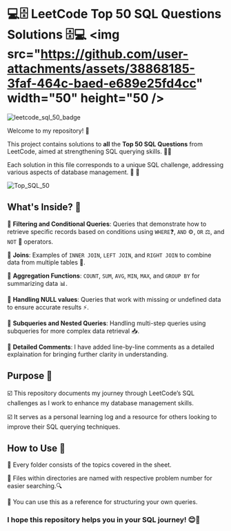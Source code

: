 # 💻🗄️ LeetCode Top 50 SQL Questions Solutions 🗄️💻 <img src="https://github.com/user-attachments/assets/38868185-3faf-464c-baed-e689e25fd4cc" width="50" height="50 />

![leetcode_sql_50_badge](https://github.com/user-attachments/assets/3d8997a5-247d-4648-8951-d3fe6cde0165) 

Welcome to my repository! 🎉 

This project contains solutions to **all** the **Top 50 SQL Questions** from LeetCode, aimed at strengthening SQL querying skills. 🧠💪 

Each solution in this file corresponds to a unique SQL challenge, addressing various aspects of database management. 💾 🔄

![Top_SQL_50](https://github.com/user-attachments/assets/086f8a39-445f-4de1-a7ac-dc2d98c145c8)

## What's Inside? 📂

📝 **Filtering and Conditional Queries**: Queries that demonstrate how to retrieve specific records based on conditions using `WHERE`❓, `AND` ⚙️, `OR` ⚖️, and `NOT` 🚫 operators.

🔗 **Joins**: Examples of `INNER JOIN`, `LEFT JOIN`, and `RIGHT JOIN` to combine data from multiple tables 🤝.

🔢 **Aggregation Functions**: `COUNT`, `SUM`, `AVG`, `MIN`, `MAX`, and `GROUP BY` for summarizing data 📊.

🚫 **Handling NULL values**: Queries that work with missing or undefined data to ensure accurate results ⚡.

🧩 **Subqueries and Nested Queries**: Handling multi-step queries using subqueries for more complex data retrieval 📥.

📄 **Detailed Comments**: I have added line-by-line comments as a detailed explaination for bringing further clarity in understanding.

## Purpose 🎯

☑️ This repository documents my journey through LeetCode’s SQL challenges as I work to enhance my database management skills.  

☑️ It serves as a personal learning log and a resource for others looking to improve their SQL querying techniques.

## How to Use 📑

📂 Every folder consists of the topics covered in the sheet.

📄 Files within directories are named with respective problem number for easier searching.🔍

🎯 You can use this as a reference for structuring your own queries. 

### I hope this repository helps you in your SQL journey! 😊🚀



